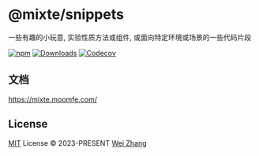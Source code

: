 # @mixte/snippets
一些有趣的小玩意, 实验性质方法或组件, 或面向特定环境或场景的一些代码片段

[![npm][npm-badges-src]][npm-href]
[![Downloads][downloads-badges-src]][npm-href]
[![Codecov][codecov-badges-src]][codecov-href]

## 文档

https://mixte.moomfe.com/

## License

[MIT](./LICENSE) License © 2023-PRESENT [Wei Zhang](https://github.com/Zhang-Wei-666)

<!-- Badges -->

[npm-badges-src]: https://img.shields.io/npm/v/@mixte/snippets.svg
[npm-href]: https://www.npmjs.com/package/@mixte/snippets
[downloads-badges-src]: https://img.shields.io/npm/dm/@mixte/snippets.svg
[codecov-badges-src]: https://img.shields.io/codecov/c/gh/MoomFE/mixte
[codecov-href]: https://codecov.io/gh/MoomFE/mixte
